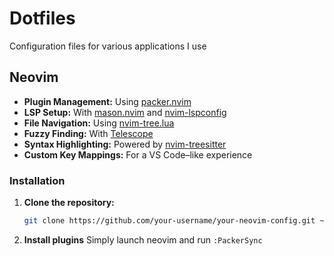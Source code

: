 # Dotfiles

Configuration files for various applications I use

## Neovim
- **Plugin Management:** Using [packer.nvim](https://github.com/wbthomason/packer.nvim)
- **LSP Setup:** With [mason.nvim](https://github.com/williamboman/mason.nvim) and [nvim-lspconfig](https://github.com/neovim/nvim-lspconfig)
- **File Navigation:** Using [nvim-tree.lua](https://github.com/nvim-tree/nvim-tree.lua)
- **Fuzzy Finding:** With [Telescope](https://github.com/nvim-telescope/telescope.nvim)
- **Syntax Highlighting:** Powered by [nvim-treesitter](https://github.com/nvim-treesitter/nvim-treesitter)
- **Custom Key Mappings:** For a VS Code–like experience

### Installation

1. **Clone the repository:**
   ```sh
   git clone https://github.com/your-username/your-neovim-config.git ~/.config/nvim
   ```
2. **Install plugins**
   Simply launch neovim and run ```:PackerSync```
